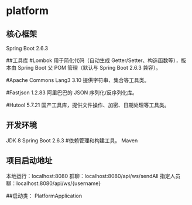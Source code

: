 # platform

## 核心框架
Spring Boot 2.6.3

##工具库
#Lombok
用于简化代码（自动生成 Getter/Setter、构造函数等），版本由 Spring Boot 父 POM 管理（默认与 Spring Boot 2.6.3 兼容）。

#Apache Commons Lang3 3.10
提供字符串、集合等工具类。

#Fastjson 1.2.83
阿里巴巴的 JSON 序列化/反序列化库。

#Hutool 5.7.21
国产工具库，提供文件操作、加密、日期处理等工具类。

## 开发环境
JDK 8
Spring Boot 2.6.3
#依赖管理和构建工具。
Maven


## 项目启动地址
本地运行：localhost:8080
群聊：localhost:8080/api/ws/sendAll
指定人员聊：localhost:8080/api/ws/{username}

##启动类：
PlatformApplication
